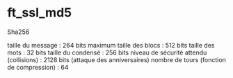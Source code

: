 # ft_ssl_md5


Sha256

taille du message : 264 bits maximum
taille des blocs : 512 bits
taille des mots : 32 bits
taille du condensé : 256 bits
niveau de sécurité attendu (collisions) : 2128 bits (attaque des anniversaires)
nombre de tours (fonction de compression) : 64 
